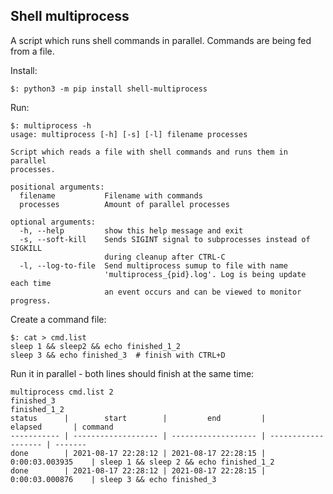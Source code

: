 ## Shell multiprocess

A script which runs shell commands in parallel. Commands are being fed from a file.

Install:

```$: python3 -m pip install shell-multiprocess```

Run:

```
$: multiprocess -h
usage: multiprocess [-h] [-s] [-l] filename processes

Script which reads a file with shell commands and runs them in parallel
processes.

positional arguments:
  filename           Filename with commands
  processes          Amount of parallel processes

optional arguments:
  -h, --help         show this help message and exit
  -s, --soft-kill    Sends SIGINT signal to subprocesses instead of SIGKILL
                     during cleanup after CTRL-C
  -l, --log-to-file  Send multiprocess sumup to file with name
                     'multiprocess_{pid}.log'. Log is being update each time
                     an event occurs and can be viewed to monitor progress.
```

Create a command file:

```
$: cat > cmd.list
sleep 1 && sleep2 && echo finished_1_2
sleep 3 && echo finished_3  # finish with CTRL+D
```

Run it in parallel - both lines should finish at the same time:
```
multiprocess cmd.list 2
finished_3
finished_1_2
status      |        start        |         end         |       elapsed       | command
----------- | ------------------- | ------------------- | ------------------- | -------
done        | 2021-08-17 22:28:12 | 2021-08-17 22:28:15 |   0:00:03.003935    | sleep 1 && sleep 2 && echo finished_1_2
done        | 2021-08-17 22:28:12 | 2021-08-17 22:28:15 |   0:00:03.000876    | sleep 3 && echo finished_3
```
